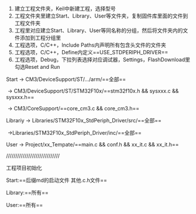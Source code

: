 1.  建立工程文件夹，Keil中新建工程，选择型号
2.  工程文件夹里建立Start、Library、User等文件夹，复制固件库里面的文件到工程文件夹
3.  工程里对应建立Start、Library、User等同名称的分组，然后将文件夹内的文件添加到工程分组里
4.  工程选项，C/C++，Include Paths内声明所有包含头文件的文件夹
5.  工程选项，C/C++，Define内定义==USE_STDPERIPH_DRIVER==
6.  工程选项，Debug，下拉列表选择对应调试器，Settings，FlashDownload里勾选Reset and Run



Start	->	CM3/DeviceSupport/ST/.../arm/==全部==

​			 ->    CM3/DeviceSupport/ST/STM32F10x/==stm32f10x.h && sysxxx.c && sysxxx.h==

​			->	CM3/CoreSupport/==core_cm3.c  && core_cm3.h==



Librariy	->	Libraries/STM32F10x_StdPeriph_Driver/src/==全部==

​				->Libraries/STM32F10x_StdPeriph_Driver/inc/==全部==



User	->	Project/xx_Tempate/==main.c && conf.h && xx_it.c && xx_it.h==

/////////////////////////////

工程项目初始化

Start:==后缀md的启动文件	其他.c.h文件==

Library:==所有==

User:==所有==